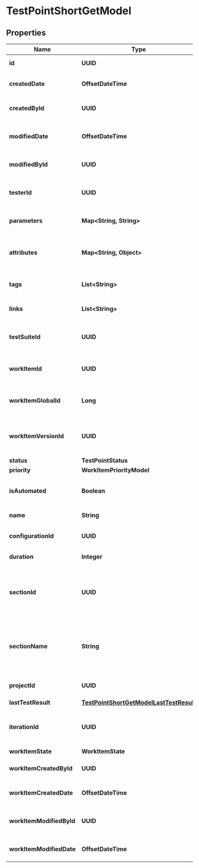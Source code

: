 

# TestPointShortGetModel


## Properties

| Name | Type | Description | Notes |
|------------ | ------------- | ------------- | -------------|
|**id** | **UUID** | Unique ID of the test point |  [optional] |
|**createdDate** | **OffsetDateTime** | Creation date of the test point |  [optional] |
|**createdById** | **UUID** | Unique ID of the test point creator |  [optional] |
|**modifiedDate** | **OffsetDateTime** | Last modification date of the test point |  [optional] |
|**modifiedById** | **UUID** | Unique ID of the test point last editor |  [optional] |
|**testerId** | **UUID** | Unique ID of the test point assigned user |  [optional] |
|**parameters** | **Map&lt;String, String&gt;** | Collection of the test point parameters |  [optional] |
|**attributes** | **Map&lt;String, Object&gt;** | Collection of attributes of work item the test point represents |  [optional] |
|**tags** | **List&lt;String&gt;** | Collection of the test point tags |  [optional] |
|**links** | **List&lt;String&gt;** | Collection of the test point links |  [optional] |
|**testSuiteId** | **UUID** | Unique ID of test suite the test point assigned to |  [optional] |
|**workItemId** | **UUID** | Unique ID of work item the test point represents |  [optional] |
|**workItemGlobalId** | **Long** | Global ID of work item the test point represents |  [optional] |
|**workItemVersionId** | **UUID** | Unique ID of work item version the test point represents |  [optional] |
|**status** | **TestPointStatus** |  |  |
|**priority** | **WorkItemPriorityModel** |  |  |
|**isAutomated** | **Boolean** | Indicates if the test point represents an autotest |  [optional] |
|**name** | **String** | Name of the test point |  [optional] |
|**configurationId** | **UUID** | Unique ID of the test point configuration |  [optional] |
|**duration** | **Integer** | Duration of the test point |  [optional] |
|**sectionId** | **UUID** | Unique ID of section where work item the test point represents is located |  [optional] |
|**sectionName** | **String** | Name of section where work item the test point represents is located |  [optional] |
|**projectId** | **UUID** | Unique ID of the test point project |  [optional] |
|**lastTestResult** | [**TestPointShortGetModelLastTestResult**](TestPointShortGetModelLastTestResult.md) |  |  |
|**iterationId** | **UUID** | Unique ID of work item iteration the test point represents |  [optional] |
|**workItemState** | **WorkItemState** |  |  [optional] |
|**workItemCreatedById** | **UUID** | Unique ID of the work item creator |  [optional] |
|**workItemCreatedDate** | **OffsetDateTime** | Creation date of work item |  [optional] |
|**workItemModifiedById** | **UUID** | Unique ID of the work item last editor |  [optional] |
|**workItemModifiedDate** | **OffsetDateTime** | Modified date of work item |  [optional] |



